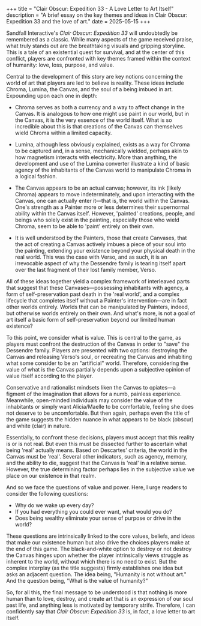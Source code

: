 +++
title = "Clair Obscur: Expedition 33 - A Love Letter to Art Itself" 
description = "A brief essay on the key themes and ideas in Clair Obscur: Expedition 33 and the love of art." 
date = 2025-05-15
+++

Sandfall Interactive's *Clair Obscur: Expedition 33* will undoubtedly be remembered as a classic.
While many aspects of the game received praise, what truly stands out are the breathtaking visuals
and gripping storyline. This is a tale of an existential quest for survival, and at the center of
this conflict, players are confronted with key themes framed within the context of humanity: 
love, loss, purpose, and value.

Central to the development of this story are key notions concerning the world of art that players
are led to believe is reality. These ideas include Chroma, Lumina, the Canvas, and the soul of a
being imbued in art. Expounding upon each one in depth:

- Chroma serves as both a currency and a way to affect change in the Canvas. It is analogous to how
  one might use paint in our world, but in the Canvas, it is the very essence of the world itself.
  What is so incredible about this is that creations of the Canvas can themselves wield Chroma
  within a limited capacity.

- Lumina, although less obviously explained, exists as a way for Chroma to be captured and, in a
  sense, mechanically wielded, perhaps akin to how magnetism interacts with electricity. More
  than anything, the development and use of the Lumina converter illustrate a kind of basic
  agency of the inhabitants of the Canvas world to manipulate Chroma in a logical fashion.

- The Canvas appears to be an actual canvas; however, its ink (likely Chroma) appears to move
  indeterminately, and upon interacting with the Canvas, one can actually enter it—that is,
  the world within the Canvas. One's strength as a Painter more or less determines their
  supernormal ability within the Canvas itself. However, 'painted' creations, people, and beings
  who solely exist in the painting, especially those who wield Chroma, seem to be able to 'paint'
  entirely on their own.

- It is well understood by the Painters, those that create Canvases, that the act of creating a
  Canvas actively imbues a piece of your soul into the painting, extending your existence beyond
  your physical death in the real world. This was the case with Verso, and as such, it is an
  irrevocable aspect of why the Dessendre family is tearing itself apart over the last fragment
  of their lost family member, Verso.

All of these ideas together yield a complex framework of interleaved parts that suggest that
these Canvases—possessing inhabitants with agency, a form of self-preservation past death in
the 'real world', and a complex lifecycle that completes itself without a Painter's intervention—are
in fact other worlds entirely. Worlds that can be manipulated by Painters, indeed, but otherwise
worlds entirely on their own. And what's more, is not a goal of art itself a basic form of self-preservation
beyond our limited human existence?

To this point, we consider what is value. This is central to the game, as players must confront
the destruction of the Canvas in order to "save" the Dessendre family. Players are presented with
two options: destroying the Canvas and releasing Verso's soul, or recreating the Canvas and
inhabiting what some consider to be an "artificial" world. Therefore, considering the value of
what is the Canvas partially depends upon a subjective opinion of value itself according to the player.

Conservative and rationalist mindsets liken the Canvas to opiates—a figment of the imagination
that allows for a numb, painless experience. Meanwhile, open-minded individuals may consider
the value of the inhabitants or simply want Alicia/Maelle to be comfortable, feeling she does
not deserve to be uncomfortable. But then again, perhaps even the title of the game suggests
the hidden nuance in what appears to be black (obscur) and white (clair) in nature.

Essentially, to confront these decisions, players must accept that this reality is or is
not real. But even this must be dissected further to ascertain what being 'real' actually
means. Based on Descartes' criteria, the world in the Canvas must be 'real'. Several other
indicators, such as agency, memory, and the ability to die, suggest that the Canvas is
'real' in a relative sense. However, the true determining factor perhaps lies in the
subjective value we place on our existence in that realm.

And so we face the questions of value and power. Here, I urge readers to consider the following questions:

- Why do we wake up every day?
- If you had everything you could ever want, what would you do?
- Does being wealthy eliminate your sense of purpose or drive in the world?

These questions are intrinsically linked to the core values, beliefs, and ideas that make our existence
human but also drive the choices players make at the end of this game. The black-and-white option to
destroy or not destroy the Canvas hinges upon whether the player intrinsically views struggle as inherent
to the world, without which there is no need to exist. But the complex interplay (as the title suggests)
firmly establishes one idea but asks an adjacent question. The idea being, "Humanity is not without art."
And the question being, "What is the value of humanity?"

So, for all this, the final message to be understood is that nothing is more human than to love, destroy,
and create art that is an expression of our soul past life, and anything less is motivated by temporary strife.
Therefore, I can confidently say that *Clair Obscur: Expedition 33* is, in fact, a love letter to art itself.

